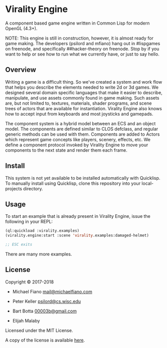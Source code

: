 # Virality Engine

A component based game engine written in Common Lisp for modern OpenGL (4.3+).

NOTE: This engine is still in construction, however, it is almost ready for game
making. The developers (psilord and mfiano) hang out in #lispgames on freenode,
and specifically ##hacker-theory on freenode. Stop by if you want to help or see
how to run what we currently have, or just to say hello.

## Overview

Writing a game is a difficult thing. So we've created a system and work flow
that helps you describe the elements needed to write 2d or 3d games. We designed
several domain specific languages that make it easier to describe, manipulate,
and use assets commonly found in game making. Such assets are, but not limited
to, textures, materials, shader programs, and scene trees of actors that are
available for instantiation. Virality Engine also knows how to accept input from
keyboards and most joysticks and gamepads.

The component system is a hybrid model between an ECS and an object model. The
components are defined similar to CLOS defclass, and regular generic methods can
be used with them. Components are added to Actors which represent game concepts
like players, scenery, effects, etc. We define a component protocol invoked by
Virality Engine to move your components to the next state and render them each
frame.

## Install

This system is not yet available to be installed automatically with Quicklisp.
To manually install using Quicklisp, clone this repository into your
local-projects directory.

## Usage

To start an example that is already present in Virality Engine, issue the
following in your REPL:

```lisp
(ql:quickload :virality.examples)
(virality.engine:start :scene 'virality.examples:damaged-helmet)

;; ESC exits
```

There are many more examples.

## License

Copyright © 2017-2018

* Michael Fiano <mail@michaelfiano.com>

* Peter Keller <psilord@cs.wisc.edu>

* Bart Botta <00003b@gmail.com>

* Elijah Malaby <djeis>

Licensed under the MIT License.

A copy of the license is available [here](LICENSE).

